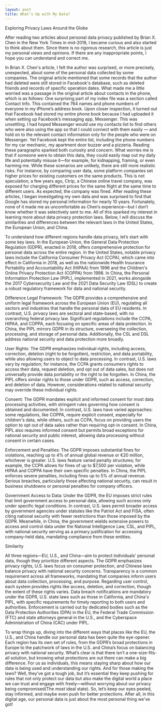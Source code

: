 ```yaml
---
layout: post
title: What’s Up with My Data?
---
```


Exploring Privacy Laws Around the Globe

After reading two articles about personal data privacy published by Brian X. Chen in the New York Times in mid-2018, I became curious and also started to think about them. Since there is no rigorous research, this article is just my personal views and opinions. If there are any inappropriate points, I hope you can understand and correct me.

In Brian X. Chen's article, I felt the author was surprised, or more precisely, unexpected, about some of the personal data collected by some companies. The original article mentioned that some records that the author had deleted were still stored in Facebook's database, such as deleted friends and records of specific operation dates. What made me a little worried was a passage in the original article about contacts in the phone, which is as follows:
  One surprising part of my index file was a section called Contact Info. This contained the 764 names and phone numbers of everyone in my iPhone’s address book. Upon closer inspection, it turned out that Facebook had stored my entire phone book because I had uploaded it when setting up Facebook’s messaging app, Messenger.
  This was unsettling. I had hoped Messenger would use my contacts list to find others who were also using the app so that I could connect with them easily — and hold on to the relevant contact information only for the people who were on Messenger. Yet Facebook kept the entire list, including the phone numbers for my car mechanic, my apartment door buzzer and a pizzeria.
Reading these paragraphs sparked both curiosity and concern. What worries me is that if someone were to obtain this data, they could easily map out my daily life and potentially misuse it—for example, for kidnapping, framing, or even harming me. While these scenarios are unlikely, there are still more realistic risks. For instance, by comparing user data, some platform companies set higher prices for existing customers on the same products. This is not speculation; a few years ago, Ctrip, a Chinese online travel company, was exposed for charging different prices for the same flight at the same time to different users. As expected, the company was fined. After reading these articles, I began investigating my own data and was surprised to find that Google has stored my personal information for nearly 10 years. Fortunately, none of it made me as uncomfortable as Chen’s experience—but I don’t know whether it was selectively sent to me. All of this sparked my interest in learning more about data privacy protection laws. Below, I will discuss the similarities and differences between the relevant laws in the United States, the European Union, and China.

To understand how different regions handle data privacy, let’s start with some key laws. In the European Union, the General Data Protection Regulation (GDPR), enacted in 2018, offers comprehensive protection for personal data across the entire region. In the United States, notable privacy laws include the California Consumer Privacy Act (CCPA), which came into effect in California in 2018, as well as the nationwide Health Insurance Portability and Accountability Act (HIPAA) from 1996 and the Children's Online Privacy Protection Act (COPPA) from 1998. In China, the Personal Information Protection Law (PIPL), implemented in 2021, works alongside the 2017 Cybersecurity Law and the 2021 Data Security Law (DSL) to create a robust regulatory framework for data and national security.
	
Difference
Legal Framework:
	The GDPR provides a comprehensive and uniform legal framework across the European Union (EU), regulating all sectors and industries that handle the personal data of EU residents. In contrast, U.S. privacy laws are sectoral and state-based, with no overarching federal privacy law. Significant regulations include the CCPA, HIPAA, and COPPA, each focusing on specific areas of data protection. In China, the PIPL mirrors GDPR in its structure, overseeing the collection, processing, and storage of personal data. Additionally, the CSL and DSL address national security and data protection more broadly.

User Rights:
	The GDPR emphasizes individual rights, including access, correction, deletion (right to be forgotten), restriction, and data portability, while also allowing users to object to data processing. In contrast, U.S. laws vary by regulation; for instance, the CCPA grants consumers rights to access their data, request deletion, and opt out of data sales, but does not universally provide data portability or the right to be forgotten. In China, the PIPL offers similar rights to those under GDPR, such as access, correction, and deletion of data. However, considerations related to national security may override these individual rights.

Consent:
	The GDPR mandates explicit and informed consent for most data processing activities, with stringent rules governing how consent is obtained and documented. In contrast, U.S. laws have varied approaches: some regulations, like COPPA, require explicit consent, especially for children's data, while others, such as CCPA, focus on providing users the option to opt out of data sales rather than requiring opt-in consent. In China, PIPL also requires informed consent but permits broad exceptions for national security and public interest, allowing data processing without consent in certain cases.

Enforcement and Penalties:
	The GDPR imposes substantial fines for violations, reaching up to 4% of annual global revenue or €20 million, whichever is greater. U.S. laws feature varied penalty structures; for example, the CCPA allows for fines of up to $7,500 per violation, while HIPAA and COPPA have their own specific penalties. In China, the PIPL enforces severe penalties, including fines up to 5% of annual revenue. Serious breaches, particularly those affecting national security, can result in business shutdowns or personal penalties for company officers.

Government Access to Data:
Under the GDPR, the EU imposes strict rules that limit government access to personal data, allowing such access only under specific legal conditions. In contrast, U.S. laws permit broader access by government agencies under statutes like the Patriot Act and FISA, often citing national security with fewer restrictions than those imposed by the GDPR. Meanwhile, in China, the government wields extensive powers to access and control data under the National Intelligence Law, CSL, and PIPL, with national security serving as a primary justification for accessing company-held data, mandating compliance from these entities.

Similarity

All three regions—EU, U.S., and China—aim to protect individuals' personal data, though they prioritize different aspects. The GDPR emphasizes privacy rights, U.S. laws focus on consumer protection, and Chinese laws balance privacy with national security concerns. Transparency is a common requirement across all frameworks, mandating that companies inform users about data collection, processing, and purpose. Regarding user control, each system provides rights like access, deletion, and correction, though the extent of these rights varies. Data breach notifications are mandatory under the GDPR, U.S. state laws such as those in California, and China's PIPL, with specific requirements for timely reporting to both users and authorities. Enforcement is carried out by dedicated bodies such as the Data Protection Authorities (DPA) in the EU, the Federal Trade Commission (FTC) and state attorneys general in the U.S., and the Cyberspace Administration of China (CAC) under PIPL.

To wrap things up, diving into the different ways that places like the EU, the U.S., and China handle our personal data has been quite the eye-opener. Each region has its own set of rules, from the GDPR’s broad protections in Europe to the patchwork of laws in the U.S. and China’s focus on balancing privacy with national security. What’s clear is that there isn’t a one-size-fits-all solution, but knowing what protections are out there can make a big difference.
For us as individuals, this means staying sharp about how our data is being used and understanding our rights. And for those making the laws? Well, they’ve got a tough job, but it’s essential they keep pushing for rules that not only protect our data but also make the digital world a place we can trust and engage with freely—without worrying about our privacy being compromised(The most ideal state).
So, let’s keep our eyes peeled, stay informed, and maybe even push for better protections. After all, in this digital age, our personal data is just about the most personal thing we've got!
